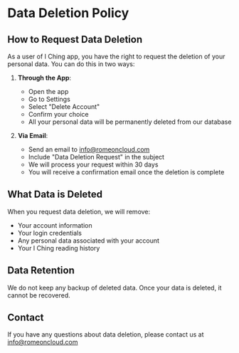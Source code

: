 # Data Deletion Policy

## How to Request Data Deletion

As a user of I Ching app, you have the right to request the deletion of your personal data. You can do this in two ways:

1. **Through the App**:
   - Open the app
   - Go to Settings
   - Select "Delete Account"
   - Confirm your choice
   - All your personal data will be permanently deleted from our database

2. **Via Email**:
   - Send an email to info@romeoncloud.com
   - Include "Data Deletion Request" in the subject
   - We will process your request within 30 days
   - You will receive a confirmation email once the deletion is complete

## What Data is Deleted

When you request data deletion, we will remove:
- Your account information
- Your login credentials
- Any personal data associated with your account
- Your I Ching reading history

## Data Retention

We do not keep any backup of deleted data. Once your data is deleted, it cannot be recovered.

## Contact

If you have any questions about data deletion, please contact us at info@romeoncloud.com